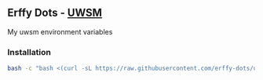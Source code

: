 ## Erffy Dots - [UWSM](https://github.com/Vladimir-csp/uwsm)
My uwsm environment variables

### Installation
```sh
bash -c "bash <(curl -sL https://raw.githubusercontent.com/erffy-dots/uwsm/main/install.sh)"
```